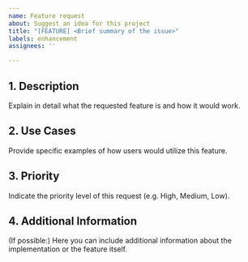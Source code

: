 ```yaml
---
name: Feature request
about: Suggest an idea for this project
title: "[FEATURE] <Brief summary of the issue>"
labels: enhancement
assignees: ''

---
```


## 1. Description ##
Explain in detail what the requested feature is and how it would work.

## 2. Use Cases ##
Provide specific examples of how users would utilize this feature.

## 3. Priority ##
Indicate the priority level of this request (e.g. High, Medium, Low).

## 4. Additional Information ##
(If possible:) Here you can include additional information about the implementation or the feature itself.

